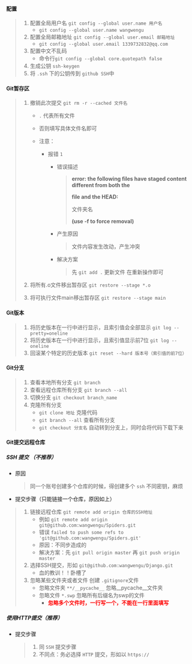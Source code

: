 #### 配置

> 1. 配置全局用户名 `git config --global user.name 用户名`
>    + `git config --global user.name wangwengu`
> 2. 配置全局邮箱地址 `git config --global user.email 邮箱地址`
>    + `git config --global user.email 1339732832@qq.com`
> 3. 配置中文不乱码
>    + 命令行`git config --global core.quotepath false`
> 4. 生成公钥 `ssh-keygen`
> 5. 将 `.ssh` 下的公钥传到 `github SSH`中

#### Git暂存区

> 1. 撤销此次提交 `git rm -r --cached 文件名`
>    + `.` 代表所有文件
>    
>    + 否则填写具体文件名即可
>    
>    + 注意：
>    
>      + 报错 `1`
>    
>        + 错误描述
>    
>          > **error: the following files have staged content different from both the**
>          >
>          > **file and the HEAD:**
>          >
>          > 文件夹名
>          >
>          > **(use -f to force removal)**
>    
>        + 产生原因
>    
>          > 文件内容发生改动，产生冲突
>    
>        + 解决方案
>    
>          > 先 `git add .` 更新文件 在重新操作即可
>    
> 2. 将所有.o文件移出暂存区 `git restore --stage *.o`
>
> 3. 将可执行文件main移出暂存区 `git restore --stage main`

#### Git版本

> 1. 将历史版本在一行中进行显示，且索引值会全部显示 `git log --pretty=oneline`
> 2. 将历史版本在一行中进行显示，且索引值显示前7位 `git log --oneline`
> 3. 回滚某个特定的历史版本 `git reset --hard 版本号（索引值的前7位）`

#### Git分支

> 1. 查看本地所有分支 `git branch`
> 2. 查看远程仓库所有分支 `git branch --all`
> 3. 切换分支 `git checkout branch_name`
> 4. 克隆所有分支
>    + `git clone 地址` 克隆代码
>    + `git branch --all` 查看所有分支
>    + `git checkout 分支名` 自动转到分支上，同时会将代码下载下来

#### Git提交远程仓库

##### SSH 提交 （不推荐）

+ 原因

  >同一个账号创建多个仓库的时候，得创建多个 `ssh` 不同密钥，麻烦

+ 提交步骤（只能链接一个仓库，原因如上）

> 1. 链接远程仓库 `git remote add origin 仓库的SSH地址`
>    + 例如 `git remote add origin git@github.com:wangwengu/Spiders.git`
>    + 错误 `failed to push some refs to 'git@github.com:wangwengu/Spiders.git'`
>    + 原因：不同步造成的
>    + 解决方案：先 `git pull origin master` 再 `git push origin master`
> 2. 选择SSH提交，形如 `git@github.com:wangwengu/Django.git`
>    + 血的教训！！卧槽了
> 3. 忽略某些文件夹或者文件 创建 `.gitignore`文件
>    + 忽略文件夹 `**/__pycache__` 忽略__pycache__文件夹
>    + 忽略文件 `*.swp` 忽略所有后缀名为swp的文件
>      + <font style="color:red">**忽略多个文件时，一行写一个，不能在一行里面填写**</font> 

##### 使用HTTP提交（推荐）

+ 提交步骤

  > 1. 同 `SSH` 提交步骤
  > 2. 不同点：务必选择 `HTTP` 提交，形如以 `https://`